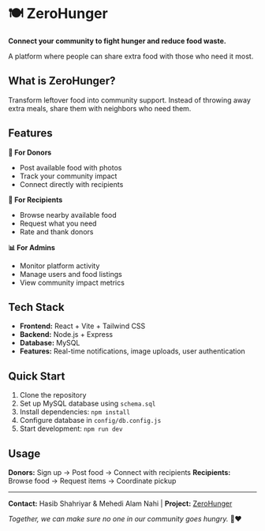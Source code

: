 # 🍽️ ZeroHunger

**Connect your community to fight hunger and reduce food waste.**

A platform where people can share extra food with those who need it most.

## What is ZeroHunger?

Transform leftover food into community support. Instead of throwing away extra meals, share them with neighbors who need them.

## Features

**🎯 For Donors**
- Post available food with photos
- Track your community impact
- Connect directly with recipients

**👥 For Recipients**  
- Browse nearby available food
- Request what you need
- Rate and thank donors

**📊 For Admins**
- Monitor platform activity
- Manage users and food listings
- View community impact metrics

## Tech Stack

- **Frontend:** React + Vite + Tailwind CSS
- **Backend:** Node.js + Express
- **Database:** MySQL
- **Features:** Real-time notifications, image uploads, user authentication

## Quick Start

1. Clone the repository
2. Set up MySQL database using `schema.sql`
3. Install dependencies: `npm install`
4. Configure database in `config/db.config.js`
5. Start development: `npm run dev`

## Usage

**Donors:** Sign up → Post food → Connect with recipients
**Recipients:** Browse food → Request items → Coordinate pickup

---

**Contact:** Hasib Shahriyar & Mehedi Alam Nahi | **Project:** [ZeroHunger](https://github.com/hasibshahriyar/ZeroHunger)

*Together, we can make sure no one in our community goes hungry.* 🤝❤️
